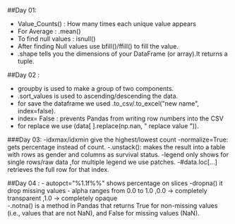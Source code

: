 ##Day 01:
- Value_Counts() : How many times each unique value appears
- For Average : .mean()
- To find null values : isnull() 
- After finding Null values use bfill()/ffill() to fill the value.
- .shape tells you the dimensions of your DataFrame (or array).It returns a tuple.

##Day 02 :
  - groupby is used to make a group of two components.
  - .sort_values is used to ascending/descending the data.
  - for save the dataframe we used .to_csv/.to_excel("new name", index=false).
  - index= False : prevents Pandas from writing row numbers into the CSV
  - for replace we use (data[ ].replace(np.nan, " replace value ")).

###Day 03:
    -idxmax/idxmin give the highest/lowest count
    -normalize=True: gets percentage instead of count.
    -.unstack(): makes the result into a table with rows as gender and columns as survival status.
    -legend only shows for single rows/raw data ,for multiple legend we use patches.
    -#data.loc[...] retrieves the full row for that index.

##Day 04 :
    - autopct="%1.1f%%" shows percentage on slices
    -dropna() it drop missing values
    - alpha ranges from 0.0 to 1.0 ,0.0 → completely transparent ,1.0 → completely opaque  
    -.notna() is a method in Pandas that returns True for non-missing values (i.e., values that are not NaN), and False for missing values (NaN).
